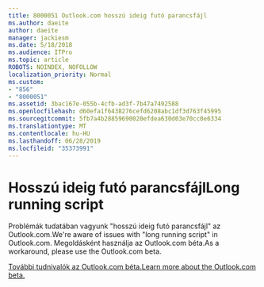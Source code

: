 ```yaml
---
title: 8000051 Outlook.com hosszú ideig futó parancsfájl
ms.author: daeite
author: daeite
manager: jackiesm
ms.date: 5/18/2018
ms.audience: ITPro
ms.topic: article
ROBOTS: NOINDEX, NOFOLLOW
localization_priority: Normal
ms.custom:
- "856"
- "8000051"
ms.assetid: 3bac167e-055b-4cfb-ad3f-7b47a7492588
ms.openlocfilehash: d60efa1f6438276cefd6208abc1df3d763f45995
ms.sourcegitcommit: 5fb7a4b28859690020efdea630d03e70cc0e6334
ms.translationtype: MT
ms.contentlocale: hu-HU
ms.lasthandoff: 06/28/2019
ms.locfileid: "35373991"
---
```

# <a name="long-running-script"></a><span data-ttu-id="56a0f-102">Hosszú ideig futó parancsfájl</span><span class="sxs-lookup"><span data-stu-id="56a0f-102">Long running script</span></span>

<span data-ttu-id="56a0f-103">Problémák tudatában vagyunk "hosszú ideig futó parancsfájl" az Outlook.com.</span><span class="sxs-lookup"><span data-stu-id="56a0f-103">We're aware of issues with "long running script" in Outlook.com.</span></span> <span data-ttu-id="56a0f-104">Megoldásként használja az Outlook.com béta.</span><span class="sxs-lookup"><span data-stu-id="56a0f-104">As a workaround, please use the Outlook.com beta.</span></span>
  
[<span data-ttu-id="56a0f-105">További tudnivalók az Outlook.com béta.</span><span class="sxs-lookup"><span data-stu-id="56a0f-105">Learn more about the Outlook.com beta.</span></span>](https://go.microsoft.com/fwlink/p/?linkid=874356)
  